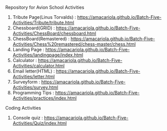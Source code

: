 Repository for Avion School Activities

1. Tribute Page(Linus Torvalds) : https://amacariola.github.io/Batch-Five-Activities/Tribute/tribute.html
2. Chessboard(GRID) : https://amacariola.github.io/Batch-Five-Activities/ChessBoard/chessboard.html
3. ChessBoard(Remastered) : https://amacariola.github.io/Batch-Five-Activities/Chess%20remastered/chess-master/chess.html
4. Landing Page : https://amacariola.github.io/Batch-Five-Activities/landingpage/index.html
5. Calculator : https://amacariola.github.io/Batch-Five-Activities/calculator.html
6. Email letter(HTML) : https://amacariola.github.io/Batch-Five-Activities/letter.html
7. Surveyform : https://amacariola.github.io/Batch-Five-Activities/survey.html
8. Programming Tips : https://amacariola.github.io/Batch-Five-Activities/practices/index.html

Coding Activities
1. Console quiz : https://amacariola.github.io/Batch-Five-Activities/Quiz/index.html
